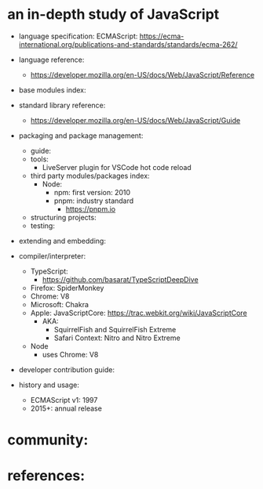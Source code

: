 # an in-depth study of JavaScript

- language specification: ECMAScript:        https://ecma-international.org/publications-and-standards/standards/ecma-262/
- language reference:
    - https://developer.mozilla.org/en-US/docs/Web/JavaScript/Reference
- base modules index:
- standard library reference:
    - https://developer.mozilla.org/en-US/docs/Web/JavaScript/Guide
- packaging and package management:
	- guide:
	- tools:
        - LiveServer plugin for VSCode hot code reload
    - third party modules/packages index:
        - Node:
            - npm: first version: 2010
            - pnpm: industry standard
                - https://pnpm.io
	- structuring projects:
	- testing:
- extending and embedding:
- compiler/interpreter:
    - TypeScript:
      - https://github.com/basarat/TypeScriptDeepDive
    - Firefox: SpiderMonkey
    - Chrome: V8
    - Microsoft: Chakra
    - Apple: JavaScriptCore: https://trac.webkit.org/wiki/JavaScriptCore
        - AKA:
            - ​SquirrelFish and ​SquirrelFish Extreme
            - Safari Context: Nitro and Nitro Extreme
    - Node
        - uses Chrome: V8

- developer contribution guide:
- history and usage:
    - ECMAScript v1: 1997
    - 2015+: annual release


# community:
# references:
